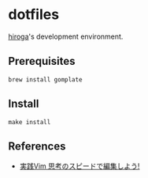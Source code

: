 # dotfiles

[hiroga](https://github.com/xhiroga)'s development environment.

## Prerequisites

```shell
brew install gomplate
```

## Install

```shell
make install
```

## References

- [実践Vim 思考のスピードで編集しよう!](https://amzn.to/2RO11fr)
